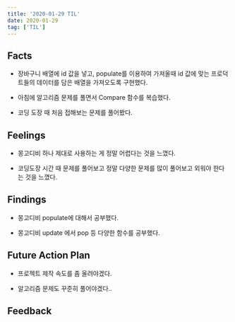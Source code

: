 ```yaml
---
title: '2020-01-29 TIL'
date: 2020-01-29
tag: ['TIL']
---
```


## Facts

- 장바구니 배열에 id 값을 넣고, populate를 이용하여 가져올때 id 값에 맞는 프로덕트들의 데이터를 담은 배열을 가져오도록 구현했다.

- 아침에 알고리즘 문제를 풀면서 Compare 함수를 복습했다.

- 코딩 도장 때 처음 접해보는 문제를 풀어봤다.

## Feelings

- 몽고디비 하나 제대로 사용하는 게 정말 어렵다는 것을 느꼈다.

- 코딩도장 시간 때 문제를 풀어보고 정말 다양한 문제를 많이 풀어보고 외워야 한다는 것을 느꼈다.

## Findings

- 몽고디비 populate에 대해서 공부했다.

- 몽고디비 update 에서 pop 등 다양한 함수를 공부했다.

## Future Action Plan

- 프로젝트 제작 속도를 좀 올려야겠다.

- 알고리즘 문제도 꾸준히 풀어야겠다..

## Feedback
